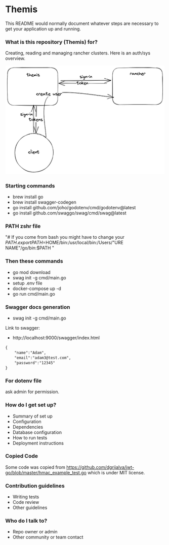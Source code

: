 # Themis #

This README would normally document whatever steps are necessary to get your application up and running.

### What is this repository (Themis) for? ###

Creating, reading and managing rancher clusters. Here is an auth/sys overview.

![Overview of System](themis.png)

### Starting commands ###
* brew install go
* brew install swagger-codegen
* go install github.com/joho/godotenv/cmd/godotenv@latest
* go install github.com/swaggo/swag/cmd/swag@latest


### PATH zshr file ###
"# If you come from bash you might have to change your $PATH.
export PATH=$HOME/bin:/usr/local/bin:/Users/"URE NAME"/go/bin:$PATH "

### Then these commands ### 
* go mod download
* swag init -g cmd/main.go  
* setup .env file
* docker-compose up -d 
* go run cmd/main.go



### Swagger docs generation ###
* swag init -g cmd/main.go

Link to swagger:
* http://localhost:9000/swagger/index.html 



```
{
    "name":"Adam",
    "email":"adam3@test.com",
    "password":"12345"
}
```

### For dotenv file ###
ask admin for permission. 

### How do I get set up? ###
* Summary of set up
* Configuration
* Dependencies
* Database configuration
* How to run tests
* Deployment instructions

### Copied Code ###

Some code was copied from https://github.com/dgrijalva/jwt-go/blob/master/hmac_example_test.go which is under MIT license.

### Contribution guidelines ###

* Writing tests
* Code review
* Other guidelines

### Who do I talk to? ###

* Repo owner or admin
* Other community or team contact